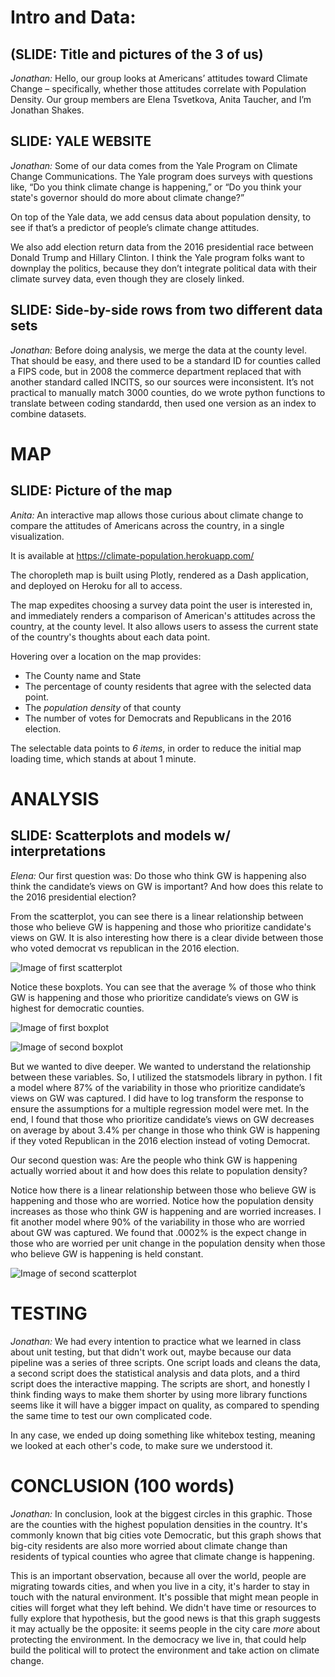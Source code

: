 # Intro and Data:
## (SLIDE: Title and pictures of the 3 of us)
*Jonathan:* Hello, our group looks at Americans’ attitudes toward Climate Change – specifically, whether those attitudes correlate with Population Density.  Our group members are Elena Tsvetkova, Anita Taucher, and I’m Jonathan Shakes.

## SLIDE: YALE WEBSITE
*Jonathan:* Some of our data comes from the Yale Program on Climate Change Communications. The Yale program does surveys with questions like, “Do you think climate change is happening,” or “Do you think your state's governor should do more about climate change?” 

On top of the Yale data, we add census data about population density, to see if that’s a predictor of people’s climate change attitudes.

We also add election return data from the 2016 presidential race between Donald Trump and Hillary Clinton. I think the Yale program folks want to downplay the politics, because they don’t integrate political data with their climate survey data, even though they are closely linked. 

## SLIDE: Side-by-side rows from two different data sets
*Jonathan:* Before doing analysis, we merge the data at the county level. That should be easy, and there used to be a standard ID for counties called a FIPS code, but in 2008 the commerce department replaced that with another standard called INCITS, so our sources were inconsistent. It’s not practical to manually match 3000 counties, do we wrote python functions to translate between coding standardd, then used one version as an index to combine datasets.

# MAP
## SLIDE: Picture of the map

*Anita:* An interactive map allows those curious about climate change to compare the attitudes of Americans across the country, in a single visualization.

It is available at https://climate-population.herokuapp.com/

The choropleth map is built using Plotly, rendered as a Dash application, and deployed on Heroku for all to access.

The map expedites choosing a survey data point the user is interested in, and immediately renders a comparison of American's attitudes across the country, at the county level.  It also allows users to assess the current state of the country's thoughts about each data point.

Hovering over a location on the map provides: 
*	The County name and State
*	The percentage of county residents that agree with the selected data point.
*	The *population density* of that county
*	The number of votes for Democrats and Republicans in the 2016 election.  

The selectable data points to _6 items_, in order to reduce the initial map loading time, which stands at about 1 minute.


# ANALYSIS
## SLIDE: Scatterplots and models w/ interpretations

*Elena:* Our first question was: Do those who think GW is happening also think the candidate’s views on GW is important? And how does this relate to the 2016 presidential election?

From the scatterplot, you can see there is a linear relationship between those who believe GW is happening and those who prioritize candidate's views on GW. It is also interesting how there is a clear divide between those who voted democrat vs republican in the 2016 election.  

![Image of first scatterplot](https://raw.githubusercontent.com/eltsvetk/CS5010_Project/main/scatterplot_CC_Political_Affiliation.png)

Notice these boxplots. You can see that the average % of those who think GW is happening and those who prioritize candidate’s views on GW is highest for democratic counties.

![Image of first boxplot](https://raw.githubusercontent.com/eltsvetk/CS5010_Project/main/boxplot1.png)

![Image of second boxplot](https://raw.githubusercontent.com/eltsvetk/CS5010_Project/main/boxplot2.png)

But we wanted to dive deeper. We wanted to understand the relationship between these variables. So, I utilized the statsmodels library in python. I fit a model where 87% of the variability in those who prioritize candidate’s views on GW was captured. I did have to log transform the response to ensure the assumptions for a multiple regression model were met. In the end, I found that those who prioritize candidate’s views on GW decreases on average by about 3.4% per change in those who think GW is happening if they voted Republican in the 2016 election instead of voting Democrat. 

Our second question was: Are the people who think GW is happening actually worried about it and how does this relate to population density?

Notice how there is a linear relationship between those who believe GW is happening and those who are worried. Notice how the population density increases as those who think GW is happening and are worried increases. I fit another model where 90% of the variability in those who are worried about GW was captured. We found that .0002% is the expect change in those who are worried per unit change in the population density when those who believe GW is happening is held constant. 

![Image of second scatterplot](https://raw.githubusercontent.com/eltsvetk/CS5010_Project/main/scatterplot_CC_PopDensity.png)

# TESTING 
*Jonathan:* We had every intention to practice what we learned in class about unit testing, but that didn't work out, maybe because our data pipeline was a series of three scripts. One script loads and cleans the data, a second script does the statistical analysis and data plots, and a third script does the interactive mapping. The scripts are short, and honestly I think finding ways to make them shorter by using more library functions seems like it will have a bigger impact on quality, as compared to spending the same time to test our own complicated code. 

In any case, we ended up doing something like whitebox testing, meaning we looked at each other's code, to make sure we understood it. 

# CONCLUSION (100 words)
*Jonathan:* In conclusion, look at the biggest circles in this graphic.  Those are the counties with the highest population densities in the country.  It's commonly known that big cities vote Democratic, but this graph shows that big-city residents are also more worried about climate change than residents of typical counties who agree that climate change is happening.
 
This is an important observation, because all over the world, people are migrating towards cities, and when you live in a city, it's harder to stay in touch with the natural environment. It's possible that might mean people in cities will forget what they left behind.  We didn't have time or resources to fully explore that hypothesis, but the good news is that this graph suggests it may actually be the opposite: it seems people in the city care *more* about protecting the environment. In the democracy we live in, that could help build the political will to protect the environment and take action on climate change.

